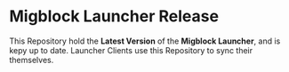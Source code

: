 # Migblock Launcher Release
This Repository hold the __Latest Version__ of the **Migblock Launcher**, and is kepy up to date.
Launcher Clients use this Repository to sync their themselves.
